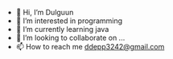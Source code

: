 - 👋 Hi, I’m Dulguun
- 👀 I’m interested in programming
- 🌱 I’m currently learning java
- 💞️ I’m looking to collaborate on ...
- 📫 How to reach me ddepp3242@gmail.com

<!---
GD3242/GD3242 is a ✨ special ✨ repository because its `README.md` (this file) appears on your GitHub profile.
You can click the Preview link to take a look at your changes.
--->
